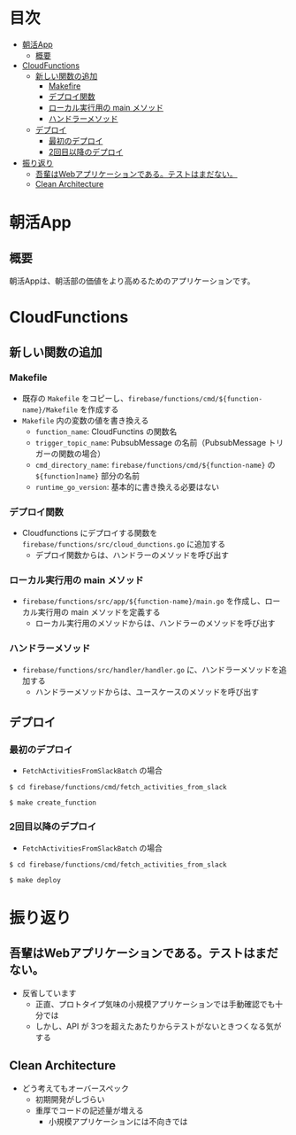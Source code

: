 # 目次

- [朝活App](#asakatsu-app)
    - [概要](#gaiyou)
- [CloudFunctions](#cloud-functions)
    - [新しい関数の追加](#add-new-function)
        - [Makefire](#makefile)
        - [デプロイ関数](#deploy-function)
        - [ローカル実行用の main メソッド](#local-exec-main-method)
        - [ハンドラーメソッド](#handler-method)
    - [デプロイ](#deploy)
        - [最初のデプロイ](#first-deploy)
        - [2回目以降のデプロイ](#second-deploy)
- [振り返り](#look-back)
    - [吾輩はWebアプリケーションである。テストはまだない。](#no-test)
    - [Clean Architecture](#clean-architecture)

<a id="asakatsu-app"></a>

# 朝活App

<a id="gaiyou"></a>

## 概要

朝活Appは、朝活部の価値をより高めるためのアプリケーションです。

<a id="cloud-functions"></a>

# CloudFunctions

<a id="add-new-function"></a>

## 新しい関数の追加

<a id="makefile"></a>

### Makefile

- 既存の `Makefile` をコピーし、`firebase/functions/cmd/${function-name}/Makefile` を作成する
- `Makefile` 内の変数の値を書き換える
    - `function_name`: CloudFunctins の関数名
    - `trigger_topic_name`: PubsubMessage の名前（PubsubMessage トリガーの関数の場合）
    - `cmd_directory_name`: `firebase/functions/cmd/${function-name}` の `${function]name}` 部分の名前
    - `runtime_go_version`: 基本的に書き換える必要はない

<a id="#deploy-function"></a>

### デプロイ関数

- Cloudfunctions にデプロイする関数を `firebase/functions/src/cloud_dunctions.go` に追加する
    - デプロイ関数からは、ハンドラーのメソッドを呼び出す

<a id="local-exec-main-method"></a>

### ローカル実行用の main メソッド

- `firebase/functions/src/app/${function-name}/main.go` を作成し、ローカル実行用の main メソッドを定義する
    - ローカル実行用のメソッドからは、ハンドラーのメソッドを呼び出す

<a id="handler-method"></a>

### ハンドラーメソッド

- `firebase/functions/src/handler/handler.go` に、ハンドラーメソッドを追加する
    - ハンドラーメソッドからは、ユースケースのメソッドを呼び出す

<a id="deploy"></a>

## デプロイ

<a id="first-deploy"></a>

### 最初のデプロイ

- `FetchActivitiesFromSlackBatch` の場合

```shell
$ cd firebase/functions/cmd/fetch_activities_from_slack

$ make create_function
```

<a id="second-deploy"></a>

### 2回目以降のデプロイ

- `FetchActivitiesFromSlackBatch` の場合

```shell
$ cd firebase/functions/cmd/fetch_activities_from_slack

$ make deploy 
```

<a id="look-back"></a>

# 振り返り

<a id="no-test"></a>

## 吾輩はWebアプリケーションである。テストはまだない。

- 反省しています
    - 正直、プロトタイプ気味の小規模アプリケーションでは手動確認でも十分では
    - しかし、API が 3つを超えたあたりからテストがないときつくなる気がする

<a id="clean-architecture"></a>

## Clean Architecture

- どう考えてもオーバースペック
    - 初期開発がしづらい
    - 重厚でコードの記述量が増える
        - 小規模アプリケーションには不向きでは
